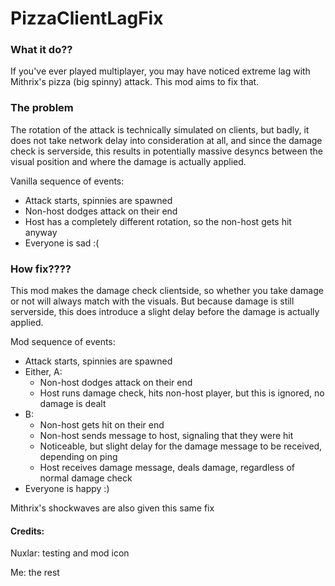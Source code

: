 # PizzaClientLagFix

### What it do??

If you've ever played multiplayer, you may have noticed extreme lag with Mithrix's pizza (big spinny) attack. This mod aims to fix that.

### The problem

The rotation of the attack is technically simulated on clients, but badly, it does not take network delay into consideration at all, and since the damage check is serverside, this results in potentially massive desyncs between the visual position and where the damage is actually applied.

Vanilla sequence of events:
  * Attack starts, spinnies are spawned
  * Non-host dodges attack on their end
  * Host has a completely different rotation, so the non-host gets hit anyway
  * Everyone is sad :(

### How fix????

This mod makes the damage check clientside, so whether you take damage or not will always match with the visuals. But because damage is still serverside, this does introduce a slight delay before the damage is actually applied.

Mod sequence of events:
  * Attack starts, spinnies are spawned
  * Either, A:
    * Non-host dodges attack on their end
    * Host runs damage check, hits non-host player, but this is ignored, no damage is dealt
  * B:
    * Non-host gets hit on their end
    * Non-host sends message to host, signaling that they were hit
    * Noticeable, but slight delay for the damage message to be received, depending on ping
    * Host receives damage message, deals damage, regardless of normal damage check
  * Everyone is happy :)

Mithrix's shockwaves are also given this same fix

#### Credits:
Nuxlar: testing and mod icon

Me: the rest